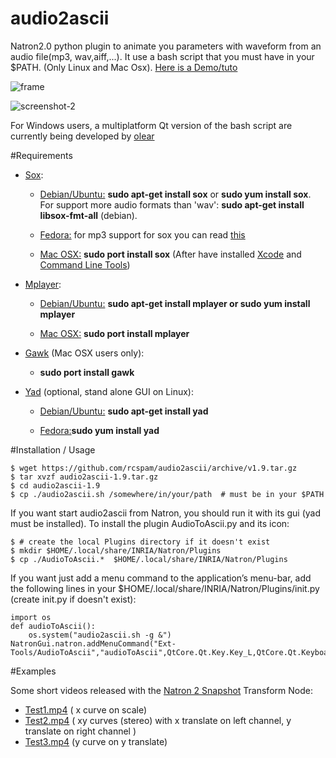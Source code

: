 # audio2ascii
  Natron2.0 python plugin to animate you parameters with waveform from an audio file(mp3, wav,aiff,...).
  It use a bash script that you must have in your $PATH. (Only Linux and Mac Osx).
  [Here is a Demo/tuto](https://www.youtube.com/watch?v=koagSOPnsVw)

 ![frame](https://cloud.githubusercontent.com/assets/10021906/8639016/ce766e70-28cc-11e5-9c19-486f64b71992.png)


 ![screenshot-2](https://cloud.githubusercontent.com/assets/10021906/8639230/a3a4e7f6-28d3-11e5-96e1-3e0490e6b9fe.png)


 For Windows users, a multiplatform Qt version of the bash script are currently being developed by [olear](https://github.com/olear/audiocurve)

#Requirements

 * [Sox](http://sox.sourceforge.net/):

    - <u>Debian/Ubuntu:</u> **sudo apt-get install sox** or  **sudo yum install sox**. For support more audio formats than 'wav': **sudo apt-get install libsox-fmt-all** (debian).

    - <u>Fedora:</u> for mp3 support for sox you can read [this](https://unix.stackexchange.com/questions/98524/sox-returns-an-error-when-i-try-to-handle-mp3-files)

    - <u>Mac OSX:</u> **sudo port install sox** (After have installed [Xcode](https://developer.apple.com/download) and [Command Line Tools](https://developer.apple.com/download))

 * [Mplayer](http://mplayerhq.hu/design7/news.html):

    - <u>Debian/Ubuntu:</u> **sudo apt-get install mplayer or sudo yum install mplayer**

    - <u>Mac OSX:</u> **sudo port install mplayer**

 * <u>[Gawk](http://www.gnu.org/software/gawk)</u> (Mac OSX users only):

     - **sudo port install gawk**</u>
     

 * [Yad](http://sourceforge.net/projects/yad-dialog) (optional, stand alone GUI on Linux):

    - <u>Debian/Ubuntu:</u> **sudo apt-get install yad**

    - <u>Fedora:</u>**sudo yum install yad**

#Installation / Usage

```
$ wget https://github.com/rcspam/audio2ascii/archive/v1.9.tar.gz
$ tar xvzf audio2ascii-1.9.tar.gz
$ cd audio2ascii-1.9
$ cp ./audio2ascii.sh /somewhere/in/your/path  # must be in your $PATH
```
If you want start audio2ascii from Natron, you should run it with its gui (yad must be installed). To install the plugin AudioToAscii.py and its icon:
```
$ # create the local Plugins directory if it doesn't exist
$ mkdir $HOME/.local/share/INRIA/Natron/Plugins
$ cp ./AudioToAscii.*  $HOME/.local/share/INRIA/Natron/Plugins
```
If you want just add a menu command to the application’s menu-bar, add the following lines in your $HOME/.local/share/INRIA/Natron/Plugins/init.py (create init.py if doesn't exist):

```
import os
def audioToAscii():
    os.system("audio2ascii.sh -g &")
NatronGui.natron.addMenuCommand("Ext-Tools/AudioToAscii","audioToAscii",QtCore.Qt.Key.Key_L,QtCore.Qt.KeyboardModifier.ShiftModifier)
```

#Examples

Some short videos released with the [Natron 2 Snapshot](http://sourceforge.net/projects/natron/files/snapshots/) Transform Node:

* [Test1.mp4](https://dl.dropboxusercontent.com/u/2677320/test1.mp4) ( x curve on scale)
* [Test2.mp4](https://dl.dropboxusercontent.com/u/2677320/test2.mp4) ( xy curves (stereo) with x translate on left channel,  y translate on right channel )
* [Test3.mp4](https://dl.dropboxusercontent.com/u/2677320/test3.mp4) (y curve on y translate)
